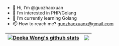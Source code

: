 
- 👋 Hi, I’m @guozhaoxuan
- 👀 I’m interested in PHP/Golang
- 🌱 I’m currently learning Golang
- 📫 How to reach me? guozhaoxuanx@gmail.com

<!---
/vartruexuan is a ✨ special ✨ repository because its `README.md` (this file) appears on your GitHub profile.
You can click the Preview link to take a look at your changes.
--->

| <a href="https://github.com/vartruexuan"><img align="center" src="https://github-readme-stats.vercel.app/api?username=vartruexuan&show_icons=true&include_all_commits=true&theme=buefy&hide_border=true" alt="Deeka Wong's github stats" /></a> | <a href="https://github.com/vartruexuan"><img align="center" src="https://github-readme-stats.vercel.app/api/top-langs/?username=vartruexuan&layout=compact&theme=buefy&hide_border=true" /></a> |
| ------------- | ------------- |

